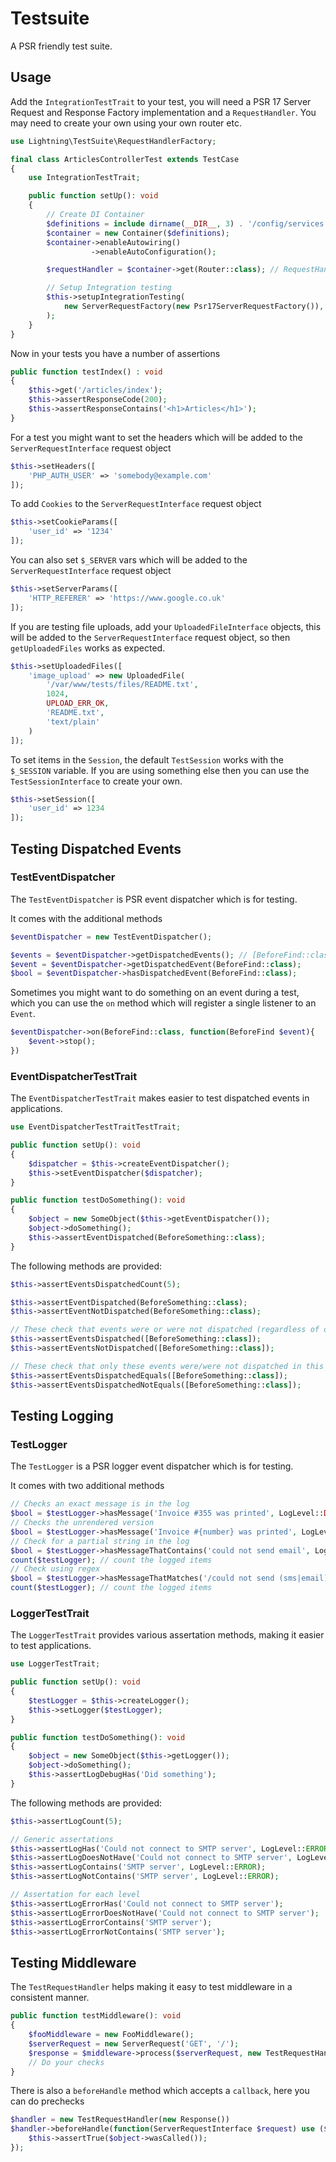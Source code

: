 # Testsuite

A PSR friendly test suite.

## Usage

Add the `IntegrationTestTrait` to your test, you will need a PSR 17 Server Request and Response Factory implementation
and a `RequestHandler`. You may need to create your own using your own router etc.


```php
use Lightning\TestSuite\RequestHandlerFactory;

final class ArticlesControllerTest extends TestCase
{
    use IntegrationTestTrait;

    public function setUp(): void
    {
        // Create DI Container
        $definitions = include dirname(__DIR__, 3) . '/config/services.php';
        $container = new Container($definitions);
        $container->enableAutowiring()
                  ->enableAutoConfiguration();

        $requestHandler = $container->get(Router::class); // RequestHandlerInterface

        // Setup Integration testing
        $this->setupIntegrationTesting(
            new ServerRequestFactory(new Psr17ServerRequestFactory()), new Psr17ResponseFactory(), $requestHandler, new TestSession()
        );
    }
}
```

Now in your tests you have a number of assertions


```php
public function testIndex() : void 
{
    $this->get('/articles/index');
    $this->assertResponseCode(200);
    $this->assertResponseContains('<h1>Articles</h1>');
}
```

For a test you might want to set the headers which will be added to the `ServerRequestInterface` request object

```php
$this->setHeaders([
    'PHP_AUTH_USER' => 'somebody@example.com'
]);
```

To add `Cookies` to the `ServerRequestInterface` request object

```php
$this->setCookieParams([
    'user_id' => '1234'
]);
```

You can also set `$_SERVER` vars which will be added to the `ServerRequestInterface` request object

```php
$this->setServerParams([
    'HTTP_REFERER' => 'https://www.google.co.uk'
]);
```

If you are testing file uploads, add your `UploadedFileInterface` objects, this will be added to the `ServerRequestInterface` request object, so then `getUploadedFiles` works as expected.

```php
$this->setUploadedFiles([
    'image_upload' => new UploadedFile(
        '/var/www/tests/files/README.txt',
        1024,
        UPLOAD_ERR_OK,
        'README.txt',
        'text/plain'
    )
]);
```

To set items in the `Session`, the default `TestSession` works with the `$_SESSION` variable. If you are using something else then you can use the `TestSessionInterface` to create your own.

```php
$this->setSession([
    'user_id' => 1234
]);
```

## Testing Dispatched Events

### TestEventDispatcher

The `TestEventDispatcher` is PSR event dispatcher which is for testing.

It comes with the additional methods

```php
$eventDispatcher = new TestEventDispatcher();

$events = $eventDispatcher->getDispatchedEvents(); // [BeforeFind::class]
$event = $eventDispatcher->getDispatchedEvent(BeforeFind::class);
$bool = $eventDispatcher->hasDispatchedEvent(BeforeFind::class);
```

Sometimes you might want to do something on an event during a test, which you can use the `on` method which will register
a single listener to an `Event`.

```php
$eventDispatcher->on(BeforeFind::class, function(BeforeFind $event){
    $event->stop();
})
```

### EventDispatcherTestTrait

The `EventDispatcherTestTrait` makes easier to test dispatched events in applications.

```php
use EventDispatcherTestTraitTestTrait;

public function setUp(): void 
{
    $dispatcher = $this->createEventDispatcher();
    $this->setEventDispatcher($dispatcher);
}

public function testDoSomething(): void 
{
    $object = new SomeObject($this->getEventDispatcher());
    $object->doSomething();
    $this->assertEventDispatched(BeforeSomething::class);
}
```

The following methods are provided:

```php
$this->assertEventsDispatchedCount(5);

$this->assertEventDispatched(BeforeSomething::class);
$this->assertEventNotDispatched(BeforeSomething::class);

// These check that events were or were not dispatched (regardless of order or other events being dispatched)
$this->assertEventsDispatched([BeforeSomething::class]);
$this->assertEventsNotDispatched([BeforeSomething::class]);

// These check that only these events were/were not dispatched in this order
$this->assertEventsDispatchedEquals([BeforeSomething::class]); 
$this->assertEventsDispatchedNotEquals([BeforeSomething::class]);
```

## Testing Logging

### TestLogger

The `TestLogger` is a PSR logger event dispatcher which is for testing.

It comes with two additional methods

```php
// Checks an exact message is in the log
$bool = $testLogger->hasMessage('Invoice #355 was printed', LogLevel::DEBUG);
// Checks the unrendered version
$bool = $testLogger->hasMessage('Invoice #{number} was printed', LogLevel::DEBUG, false)
// Check for a partial string in the log
$bool = $testLogger->hasMessageThatContains('could not send email', LogLevel::ERROR);
count($testLogger); // count the logged items
// Check using regex
$bool = $testLogger->hasMessageThatMatches('/could not send (sms|email)/', LogLevel::ERROR);
count($testLogger); // count the logged items
```

### LoggerTestTrait

The `LoggerTestTrait` provides various assertation methods, making it easier to test applications.

```php
use LoggerTestTrait;

public function setUp(): void 
{
    $testLogger = $this->createLogger();
    $this->setLogger($testLogger);
}

public function testDoSomething(): void 
{
    $object = new SomeObject($this->getLogger());
    $object->doSomething();
    $this->assertLogDebugHas('Did something');
}
```

The following methods are provided:

```php
$this->assertLogCount(5);

// Generic assertations
$this->assertLogHas('Could not connect to SMTP server', LogLevel::ERROR);
$this->assertLogDoesNotHave('Could not connect to SMTP server', LogLevel::ERROR);
$this->assertLogContains('SMTP server', LogLevel::ERROR);
$this->assertLogNotContains('SMTP server', LogLevel::ERROR);

// Assertation for each level
$this->assertLogErrorHas('Could not connect to SMTP server');
$this->assertLogErrorDoesNotHave('Could not connect to SMTP server');
$this->assertLogErrorContains('SMTP server');
$this->assertLogErrorNotContains('SMTP server');
```

## Testing Middleware

The `TestRequestHandler` helps making it easy to test middleware in a consistent manner.

```php
public function testMiddleware(): void
{
    $fooMiddleware = new FooMiddleware();
    $serverRequest = new ServerRequest('GET', '/');
    $response = $middleware->process($serverRequest, new TestRequestHandler(new Response()));
    // Do your checks
}
```

There is also a `beforeHandle` method which accepts a `callback`, here you can do prechecks

```php
$handler = new TestRequestHandler(new Response())
$handler->beforeHandle(function(ServerRequestInterface $request) use ($object){
    $this->assertTrue($object->wasCalled());
});
```
